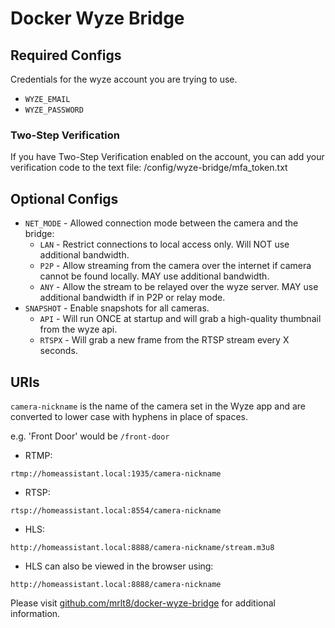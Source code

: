 # Docker Wyze Bridge

## Required Configs

Credentials for the wyze account you are trying to use.

- `WYZE_EMAIL`
- `WYZE_PASSWORD`

### Two-Step Verification

If you have Two-Step Verification enabled on the account, you can add your verification code to the text file: /config/wyze-bridge/mfa_token.txt

## Optional Configs

- `NET_MODE` - Allowed connection mode between the camera and the bridge:
  - `LAN` - Restrict connections to local access only. Will NOT use additional bandwidth.
  - `P2P` - Allow streaming from the camera over the internet if camera cannot be found locally. MAY use additional bandwidth.
  - `ANY` - Allow the stream to be relayed over the wyze server. MAY use additional bandwidth if in P2P or relay mode.
- `SNAPSHOT` - Enable snapshots for all cameras.
  - `API` - Will run ONCE at startup and will grab a high-quality thumbnail from the wyze api.
  - `RTSPX` - Will grab a new frame from the RTSP stream every X seconds.

## URIs

`camera-nickname` is the name of the camera set in the Wyze app and are converted to lower case with hyphens in place of spaces.

e.g. 'Front Door' would be `/front-door`

- RTMP:

```
rtmp://homeassistant.local:1935/camera-nickname
```

- RTSP:

```
rtsp://homeassistant.local:8554/camera-nickname
```

- HLS:

```
http://homeassistant.local:8888/camera-nickname/stream.m3u8
```

- HLS can also be viewed in the browser using:

```
http://homeassistant.local:8888/camera-nickname
```

Please visit [github.com/mrlt8/docker-wyze-bridge](https://github.com/mrlt8/docker-wyze-bridge) for additional information.

